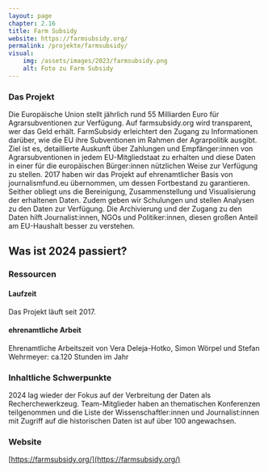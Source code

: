 ```yaml
---
layout: page
chapter: 2.16
title: Farm Subsidy
website: https://farmsubsidy.org/
permalink: /projekte/farmsubsidy/
visual:
    img: /assets/images/2023/farmsubsidy.png
    alt: Foto zu Farm Subsidy
---
```


### Das Projekt

Die Europäische Union stellt jährlich rund 55 Milliarden Euro für Agrarsubventionen zur Verfügung. Auf farmsubsidy.org wird transparent, wer das Geld erhält. FarmSubsidy erleichtert den Zugang zu Informationen darüber, wie die EU ihre Subventionen im Rahmen der Agrarpolitik ausgibt. Ziel ist es, detaillierte Auskunft über Zahlungen und Empfänger:innen von Agrarsubventionen in jedem EU-Mitgliedstaat zu erhalten und diese Daten in einer für die europäischen Bürger:innen nützlichen Weise zur Verfügung zu stellen. 2017 haben wir das Projekt auf ehrenamtlicher Basis von journalismfund.eu übernommen, um dessen Fortbestand zu garantieren. Seither obliegt uns die Bereinigung, Zusammenstellung und Visualisierung der erhaltenen Daten. Zudem geben wir Schulungen und stellen Analysen zu den Daten zur Verfügung. Die Archivierung und der Zugang zu den Daten hilft Journalist:innen, NGOs und Politiker:innen, diesen großen Anteil am EU-Haushalt besser zu verstehen.

## Was ist 2024 passiert?

### Ressourcen

#### Laufzeit
Das Projekt läuft seit 2017.

#### ehrenamtliche Arbeit
Ehrenamtliche Arbeitszeit von Vera Deleja-Hotko, Simon Wörpel und Stefan Wehrmeyer: ca.120 Stunden im Jahr

### Inhaltliche Schwerpunkte

2024 lag wieder der Fokus auf der Verbreitung der Daten als Recherchewerkzeug. Team-Mitglieder haben an thematischen Konferenzen teilgenommen und die Liste der Wissenschaftler:innen und Journalist:innen mit Zugriff auf die historischen Daten ist auf über 100 angewachsen.

### Website

[https://farmsubsidy.org/](https://farmsubsidy.org/)
